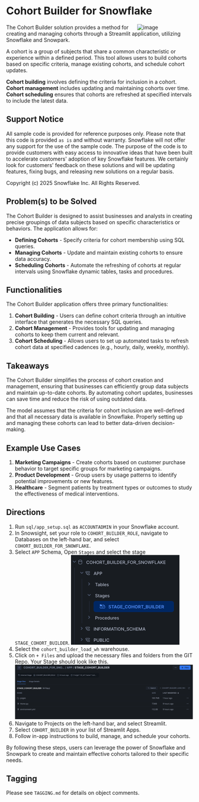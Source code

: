 # Cohort Builder for Snowflake

<a href="https://emerging-solutions-toolbox.streamlit.app/">
    <img src="https://github.com/user-attachments/assets/aa206d11-1d86-4f32-8a6d-49fe9715b098" alt="image" width="150" align="right";">
</a>

The Cohort Builder solution provides a method for creating and managing cohorts through a Streamlit application, utilizing Snowflake and Snowpark.

A cohort is a group of subjects that share a common characteristic or experience within a defined period. This tool allows users to build cohorts based on specific criteria, manage existing cohorts, and schedule cohort updates.

**Cohort building** involves defining the criteria for inclusion in a cohort.
**Cohort management** includes updating and maintaining cohorts over time.
**Cohort scheduling** ensures that cohorts are refreshed at specified intervals to include the latest data.

## Support Notice

All sample code is provided for reference purposes only. Please note that this code is
provided `as is` and without warranty. Snowflake will not offer any support for the use
of the sample code. The purpose of the code is to provide customers with easy access to
innovative ideas that have been built to accelerate customers' adoption of key
Snowflake features. We certainly look for customers' feedback on these solutions and
will be updating features, fixing bugs, and releasing new solutions on a regular basis.

Copyright (c) 2025 Snowflake Inc. All Rights Reserved.

## Problem(s) to be Solved

The Cohort Builder is designed to assist businesses and analysts in creating precise groupings of data subjects based on specific characteristics or behaviors. The application allows for:

- **Defining Cohorts** - Specify criteria for cohort membership using SQL queries.
- **Managing Cohorts** - Update and maintain existing cohorts to ensure data accuracy.
- **Scheduling Cohorts** - Automate the refreshing of cohorts at regular intervals using Snowflake dynamic tables, tasks and procedures.

## Functionalities

The Cohort Builder application offers three primary functionalities:

1. **Cohort Building** - Users can define cohort criteria through an intuitive interface that generates the necessary SQL queries.
2. **Cohort Management** - Provides tools for updating and managing cohorts to keep them current and relevant.
3. **Cohort Scheduling** - Allows users to set up automated tasks to refresh cohort data at specified cadences (e.g., hourly, daily, weekly, monthly).

## Takeaways

The Cohort Builder simplifies the process of cohort creation and management, ensuring that businesses can efficiently group data subjects and maintain up-to-date cohorts. By automating cohort updates, businesses can save time and reduce the risk of using outdated data.

The model assumes that the criteria for cohort inclusion are well-defined and that all necessary data is available in Snowflake. Properly setting up and managing these cohorts can lead to better data-driven decision-making.

## Example Use Cases

1. **Marketing Campaigns** - Create cohorts based on customer purchase behavior to target specific groups for marketing campaigns.
2. **Product Development** - Group users by usage patterns to identify potential improvements or new features.
3. **Healthcare** - Segment patients by treatment types or outcomes to study the effectiveness of medical interventions.

## Directions

1. Run `sql/app_setup.sql` as `ACCOUNTADMIN` in your Snowflake account.
2. In Snowsight, set your role to `COHORT_BUILDER_ROLE`, navigate to Databases on the left-hand bar, and select `COHORT_BUILDER_FOR_SNOWFLAKE`.
3. Select `APP` Schema, Open `Stages` and select the stage `STAGE_COHORT_BUILDER`.
![select stage](images/select_stage.png)
4. Select the `cohort_builder_load_wh` warehouse.
5. Click on `+ Files` and upload the necessary files and folders from the GIT Repo. Your Stage should look like this.
![alt text](images/stage_files.png)
4. Navigate to Projects on the left-hand bar, and select Streamlit.
3. Select `COHORT_BUILDER` in your list of Streamlit Apps.
4. Follow in-app instructions to build, manage, and schedule your cohorts.

By following these steps, users can leverage the power of Snowflake and Snowpark to create and maintain effective cohorts tailored to their specific needs.

## Tagging

Please see `TAGGING.md` for details on object comments.